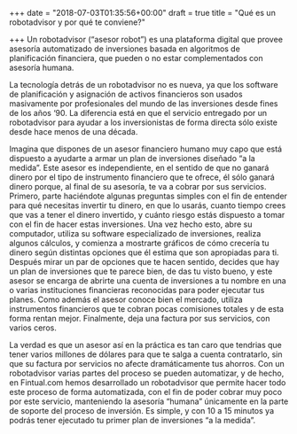 +++
date = "2018-07-03T01:35:56+00:00"
draft = true
title = "Qué es un robotadvisor y por qué te conviene?"

+++
Un robotadvisor (“asesor robot”) es una plataforma digital que provee asesoría automatizado de inversiones basada en algoritmos de planificación financiera, que pueden o no estar complementados con asesoría humana.

La tecnología detrás de un robotadvisor no es nueva, ya que los software de planificación y asignación de activos financieros son usados masivamente por profesionales del mundo de las inversiones desde fines de los años ‘90. La diferencia está en que el servicio entregado por un robotadvisor para ayudar a los inversionistas de forma directa sólo existe desde hace menos de una década.

Imagina que dispones de un asesor financiero humano muy capo que está dispuesto a ayudarte a armar un plan de inversiones diseñado “a la medida”. Este asesor es independiente, en el sentido de que no ganará dinero por el tipo de instrumento financiero que te ofrece, él sólo ganará dinero porque, al final de su asesoría, te va a cobrar por sus servicios. Primero, parte haciéndote algunas preguntas simples con el fin de entender para qué necesitas invertir tu dinero, en que lo usarás, cuanto tiempo crees que vas a tener el dinero invertido, y cuánto riesgo estás dispuesto a tomar con el fin de hacer estas inversiones. Una vez hecho esto, abre su computador, utiliza su software especializado de inversiones, realiza algunos cálculos, y comienza a mostrarte gráficos de cómo crecería tu dinero según distintas opciones que él estima que son apropiadas para ti. Después mirar un par de opciones que te hacen sentido, decides que hay un plan de inversiones que te parece bien, de das tu visto bueno, y este asesor se encarga de abrirte una cuenta de inversiones a tu nombre en una o varias instituciones financieras reconocidas para poder ejecutar tus planes. Como además el asesor conoce bien el mercado, utiliza instrumentos financieros que te cobran pocas comisiones totales y de esta forma rentan mejor. Finalmente, deja una factura por sus servicios, con varios ceros.

La verdad es que un asesor así en la práctica es tan caro que tendrias que tener varios millones de dólares para que te salga a cuenta contratarlo, sin que su factura por servicios no afecte dramáticamente tus ahorros. Con un robotadvisor varias partes del proceso se pueden automatizar, y de hecho, en Fintual.com hemos desarrollado un robotadvisor que permite hacer todo este proceso de forma automatizada, con el fin de poder cobrar muy poco por este servicio, manteniendo la asesoría “humana” únicamente en la parte de soporte del proceso de inversión. Es simple, y con 10 a 15 minutos ya podrás tener ejecutado tu primer plan de inversiones “a la medida”.